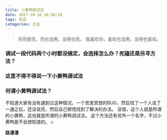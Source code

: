 ```yaml
---
title: 小黄鸭调试法
date: 2017-10-16 16:58:19
tags: 杂谈
categories: 方法
---
```


<blockquote class="blockquote-center">月亮很亮，亮也没用，没用也亮。
我喜欢你，喜欢也没用，没用也喜欢。</blockquote>

<!--more-->

### 调试一段代码两个小时都没搞定，会选择怎么办？死磕还是另寻方法？

### 这里不得不得说一下小黄鸭调试法

### 何谓小黄鸭调试法？
不知道大家有没有遇到过这种情况，一个苦思冥想的BUG，然后找了一个人说了一通之后，还没说完，然后自己顿悟找到了解决的办法。
没错，这个人就是所谓的小黄鸭，这也就是所谓的小黄鸭调试法。
这个方法还有另外一个名字，不过小黄鸭是不会想知道的。☺
	
**路漫漫**	
